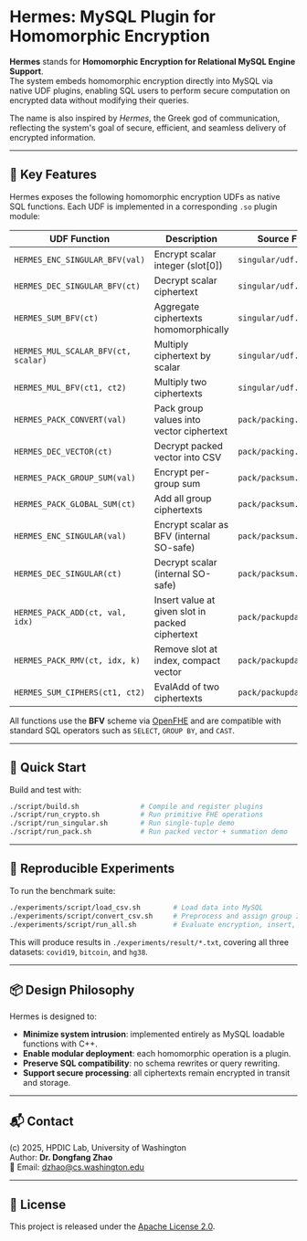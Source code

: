 
# Hermes: MySQL Plugin for Homomorphic Encryption

**Hermes** stands for **Homomorphic Encryption for Relational MySQL Engine Support**.  
The system embeds homomorphic encryption directly into MySQL via native UDF plugins, enabling SQL users to perform secure computation on encrypted data without modifying their queries.

The name is also inspired by *Hermes*, the Greek god of communication, reflecting the system's goal of secure, efficient, and seamless delivery of encrypted information.

---

## 🔐 Key Features

Hermes exposes the following homomorphic encryption UDFs as native SQL functions. Each UDF is implemented in a corresponding `.so` plugin module:

| UDF Function | Description | Source File |
|--------------|-------------|-------------|
| `HERMES_ENC_SINGULAR_BFV(val)` | Encrypt scalar integer (slot[0]) | `singular/udf.cpp` |
| `HERMES_DEC_SINGULAR_BFV(ct)` | Decrypt scalar ciphertext | `singular/udf.cpp` |
| `HERMES_SUM_BFV(ct)` | Aggregate ciphertexts homomorphically | `singular/udf.cpp` |
| `HERMES_MUL_SCALAR_BFV(ct, scalar)` | Multiply ciphertext by scalar | `singular/udf.cpp` |
| `HERMES_MUL_BFV(ct1, ct2)` | Multiply two ciphertexts | `singular/udf.cpp` |
| `HERMES_PACK_CONVERT(val)` | Pack group values into vector ciphertext | `pack/packing.cpp` |
| `HERMES_DEC_VECTOR(ct)` | Decrypt packed vector into CSV | `pack/packing.cpp` |
| `HERMES_PACK_GROUP_SUM(val)` | Encrypt per-group sum | `pack/packsum.cpp` |
| `HERMES_PACK_GLOBAL_SUM(ct)` | Add all group ciphertexts | `pack/packsum.cpp` |
| `HERMES_ENC_SINGULAR(val)` | Encrypt scalar as BFV (internal SO-safe) | `pack/packsum.cpp` |
| `HERMES_DEC_SINGULAR(ct)` | Decrypt scalar (internal SO-safe) | `pack/packsum.cpp` |
| `HERMES_PACK_ADD(ct, val, idx)` | Insert value at given slot in packed ciphertext | `pack/packupdate.cpp` |
| `HERMES_PACK_RMV(ct, idx, k)` | Remove slot at index, compact vector | `pack/packupdate.cpp` |
| `HERMES_SUM_CIPHERS(ct1, ct2)` | EvalAdd of two ciphertexts | `pack/packupdate.cpp` |

All functions use the **BFV** scheme via [OpenFHE](https://github.com/openfheorg/openfhe-development) and are compatible with standard SQL operators such as `SELECT`, `GROUP BY`, and `CAST`.

---

## 🚀 Quick Start

Build and test with:

```bash
./script/build.sh               # Compile and register plugins
./script/run_crypto.sh          # Run primitive FHE operations
./script/run_singular.sh        # Run single-tuple demo
./script/run_pack.sh            # Run packed vector + summation demo
```

---

## 🧪 Reproducible Experiments

To run the benchmark suite:

```bash
./experiments/script/load_csv.sh        # Load data into MySQL
./experiments/script/convert_csv.sh     # Preprocess and assign group IDs
./experiments/script/run_all.sh         # Evaluate encryption, insert, delete
```

This will produce results in `./experiments/result/*.txt`, covering all three datasets: `covid19`, `bitcoin`, and `hg38`.

---

## 📦 Design Philosophy

Hermes is designed to:

- **Minimize system intrusion**: implemented entirely as MySQL loadable functions with C++.
- **Enable modular deployment**: each homomorphic operation is a plugin.
- **Preserve SQL compatibility**: no schema rewrites or query rewriting.
- **Support secure processing**: all ciphertexts remain encrypted in transit and storage.

---

## 📬 Contact

(c) 2025, HPDIC Lab, University of Washington  
Author: **Dr. Dongfang Zhao**  
📧 Email: <dzhao@cs.washington.edu>

---

## 📄 License

This project is released under the [Apache License 2.0](LICENSE).
